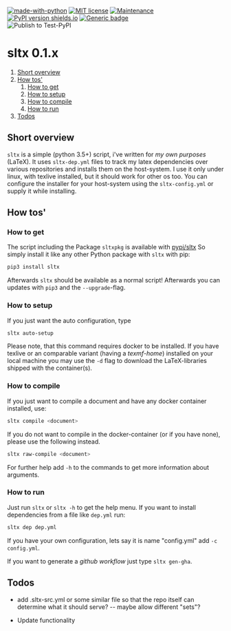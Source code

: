 [![made-with-python](https://img.shields.io/badge/Made%20with-Python-1f425f.svg)](https://www.python.org/) [![MIT license](https://img.shields.io/badge/License-MIT-blue.svg)](https://lbesson.mit-license.org/) [![Maintenance](https://img.shields.io/badge/Maintained%3F-yes-green.svg)](https://github.com/EagleoutIce/sltx/graphs/commit-activity) [![PyPI version shields.io](https://img.shields.io/pypi/v/sltx.svg)](https://pypi.python.org/pypi/sltx/)
[![Generic badge](https://img.shields.io/badge/Status-WIP-purple.svg)](https://github.com/EagleoutIce/sltx)  
![Publish to Test-PyPI](https://github.com/EagleoutIce/sltx/workflows/Publish%20to%20Test-PyPI/badge.svg)

# sltx 0.1.x

1. [Short overview](#short-overview)
2. [How tos'](#how-tos)
   1. [How to get](#how-to-get)
   2. [How to setup](#how-to-setup)
   3. [How to compile](#how-to-compile)
   4. [How to run](#how-to-run)
3. [Todos](#todos)

## Short overview

`sltx` is a simple (python 3.5+) script, i've written for *my own purposes* (LaTeX).
It uses `sltx-dep.yml` files to track my latex dependencies over various repositories and installs them on the host-system.
I use it only under linux, with texlive installed, but it should work for other os too.
You can configure the installer for your host-system using the `sltx-config.yml` or supply it while installing.

## How tos'

### How to get

The script including the Package `sltxpkg` is available with [pypi/sltx](https://pypi.org/project/sltx/)
So simply install it like any other Python package with `sltx` with pip:

```bash
pip3 install sltx
```

Afterwards `sltx` should be available as a normal script! Afterwards you can
updates with `pip3` and the `--upgrade`-flag.

### How to setup

If you just want the auto configuration, type

```bash
sltx auto-setup
```

Please note, that this command requires docker to be installed.
If you have texlive or an comparable variant (having a *texmf-home*) installed on your local machine
you may use the `-d` flag to download the LaTeX-libraries shipped with the container(s).

### How to compile

If you just want to compile a document and have any docker container installed, use:

```bash
sltx compile <document>
```

If you do not want to compile in the docker-container (or if you have none), please use the following instead.

```bash
sltx raw-compile <document>
```

For further help add `-h` to the commands to get more information about arguments.

### How to run

Just run `sltx` or `sltx -h` to get the help menu.
If you want to install dependencies from a file like `dep.yml` run:

```bash
sltx dep dep.yml
```

If you have your own configuration, lets say it is name "config.yml" add `-c config.yml`.

If you want to generate a *github workflow* just type `sltx gen-gha`.

## Todos

* add .sltx-src.yml or some similar file so that the repo itself can determine what it should serve? -- maybe allow different "sets"?
  
* Update functionality
  